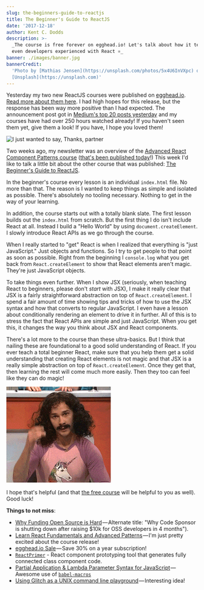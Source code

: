 ```yaml
---
slug: the-beginners-guide-to-reactjs
title: The Beginner's Guide to ReactJS
date: '2017-12-18'
author: Kent C. Dodds
description: >-
  _The course is free forever on egghead.io! Let's talk about how it teaches
  even developers experienced with React ⚛️_
banner: ./images/banner.jpg
bannerCredit:
  'Photo by [Mathias Jensen](https://unsplash.com/photos/5x4U6InVXpc) on
  [Unsplash](https://unsplash.com)'
---
```


Yesterday my two new ReactJS courses were published on
[egghead.io](http://egghead.io/).
[Read more about them here](/blog/learn-react-fundamentals-and-advanced-patterns).
I had high hopes for this release, but the response has been way more positive
than I had expected. The announcement post got in
[Medium's top 20 posts yesterday](https://medium.com/browse/top/december-04-2017)
and my courses have had over 250 hours watched already! If you haven't seen them
yet, give them a look! If you have, I hope you loved them!

![I just wanted to say, Thanks, partner](./images/0.gif)

Two weeks ago, my newsletter was an overview of the
[Advanced React Component Patterns course](https://egghead.io/courses/advanced-react-component-patterns)
([that's been published today](/blog/advanced-react-component-patterns)!) This
week I'd like to talk a little bit about the other course that was published:
[The Beginner's Guide to ReactJS](https://egghead.io/courses/the-beginner-s-guide-to-reactjs).

In the beginner's course every lesson is an individual `index.html` file. No
more than that. The reason is I wanted to keep things as simple and isolated as
possible. There's absolutely no tooling necessary. Nothing to get in the way of
your learning.

In addition, the course starts out with a totally blank slate. The first lesson
builds out the `index.html` from scratch. But the first thing I do isn't include
React at all. Instead I build a "Hello World" by using `document.createElement`.
I slowly introduce React APIs as we go through the course.

When I really started to "get" React is when I realized that everything is "just
JavaScript." Just objects and functions. So I try to get people to that point as
soon as possible. Right from the beginning I `console.log` what you get back
from `React.createElement` to show that React elements aren't magic. They're
just JavaScript objects.

To take things even further. When I show JSX (seriously, when teaching React to
beginners, please don't _start_ with JSX), I make it really clear that JSX is a
fairly straightforward abstraction on top of `React.createElement`. I spend a
fair amount of time showing tips and tricks of how to use the JSX syntax and how
that converts to regular JavaScript. I even have a lesson about conditionally
rendering an element to drive it in further. All of this is to stress the fact
that React APIs are simple and just JavaScript. When you get this, it changes
the way you think about JSX and React components.

There's a lot more to the course than these ultra-basics. But I think that
nailing these are foundational to a good solid understanding of React. If you
ever teach a total beginner React, make sure that you help them get a solid
understanding that creating React elements is not magic and that JSX is a really
simple abstraction on top of `React.createElement`. Once they get that, then
learning the rest will come much more easily. Then they too can feel like they
can do magic!

![magic](./images/1.gif)

I hope that's helpful (and that
[the free course](https://egghead.io/courses/the-beginner-s-guide-to-reactjs)
will be helpful to you as well). Good luck!

**Things to not miss**:

- [Why Funding Open Source is Hard](https://medium.com/@codesponsor/why-funding-open-source-is-hard-652b7055569d) — Alternate
  title: "Why Code Sponsor is shutting down after raising \$10k for OSS
  developers in 4 months").
- [Learn React Fundamentals and Advanced Patterns](/blog/learn-react-fundamentals-and-advanced-patterns) — I'm
  just pretty excited about the course release!
- [egghead.io Sale](https://egghead.io/gifts) — Save 30% on a year subscription!
- [`ReactPrimer`](https://github.com/ReactPrimer/ReactPrimer) - React component
  prototyping tool that generates fully connected class component code.
- [Partial Application & Lambda Parameter Syntax for JavaScript](https://medium.com/@citycide/partial-application-lambda-parameters-for-js-aa16f4d94df4) — Awesome
  use of [`babel-macros`](https://github.com/kentcdodds/babel-macros)
- [Using Glitch as a UNIX command line playground](https://medium.com/@hugo__df/using-glitch-as-a-unix-command-line-playground-8e5cbdc9a8d5) — Interesting
  idea!
